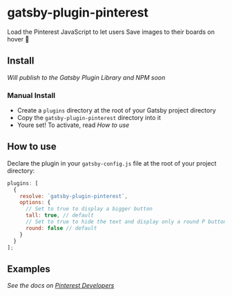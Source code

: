 # gatsby-plugin-pinterest
Load the Pinterest JavaScript to let users Save images to their boards on hover :pushpin:

## Install

*Will publish to the Gatsby Plugin Library and NPM soon*

### Manual Install

* Create a `plugins` directory at the root of your Gatsby project directory
* Copy the `gatsby-plugin-pinterest` directory into it
* Youre set! To activate, read *How to use*

## How to use

Declare the plugin in your `gatsby-config.js` file at the root of your project directory:

```javascript
plugins: [
  {
    resolve: `gatsby-plugin-pinterest`,
    options: {
      // Set to true to display a bigger button
      tall: true, // default
      // Set to true to hide the text and display only a round P button
      round: false // default
    }
  }
];
```

## Examples

*See the docs on [Pinterest Developers](https://developers.pinterest.com/docs/widgets/save/#examples)*
